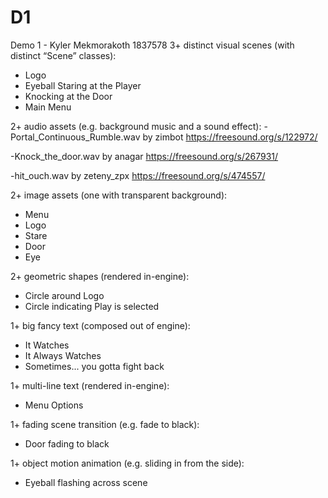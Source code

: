 # D1
Demo 1 - Kyler Mekmorakoth 1837578
3+ distinct visual scenes (with distinct “Scene” classes):
- Logo
- Eyeball Staring at the Player
- Knocking at the Door
- Main Menu

2+ audio assets (e.g. background music and a sound effect):
-Portal_Continuous_Rumble.wav by zimbot
https://freesound.org/s/122972/

-Knock_the_door.wav by anagar 
https://freesound.org/s/267931/

-hit_ouch.wav by zeteny_zpx
https://freesound.org/s/474557/


2+ image assets (one with transparent background):
- Menu
- Logo
- Stare
- Door
- Eye

2+ geometric shapes (rendered in-engine):
- Circle around Logo
- Circle indicating Play is selected

1+ big fancy text (composed out of engine):
- It Watches
- It Always Watches
- Sometimes... you gotta fight back

1+ multi-line text (rendered in-engine):
- Menu Options

1+ fading scene transition (e.g. fade to black):
- Door fading to black

1+ object motion animation (e.g. sliding in from the side):
- Eyeball flashing across scene
